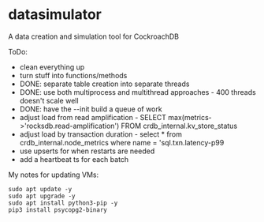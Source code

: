 # datasimulator
A data creation and simulation tool for CockroachDB

ToDo:
* clean everything up 
* turn stuff into functions/methods
* DONE: separate table creation into separate threads
* DONE: use both multiprocess and multithread approaches - 400 threads doesn't scale well
* DONE: have the --init build a queue of work
* adjust load from read amplification - SELECT max(metrics->'rocksdb.read-amplification') FROM crdb_internal.kv_store_status
* adjust load by transaction duration - select * from crdb_internal.node_metrics where name = 'sql.txn.latency-p99
* use upserts for when restarts are needed
* add a heartbeat ts for each batch

My notes for updating VMs:
```
sudo apt update -y
sudo apt upgrade -y
sudo apt install python3-pip -y
pip3 install psycopg2-binary
````
